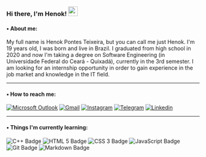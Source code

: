 ###  Hi there, I'm Henok! <img src="https://i.imgur.com/u8HivgI.gif" width="25px">

#### • About me:

My full name is Henok Pontes Teixeira, but you can call me just Henok. I'm 19 years old, I was born and live in Brazil. I graduated from high school in 2020 and now I'm taking a degree on Software Engineering (in Universidade Federal do Ceará - Quixadá), currently in the 3rd semester. I am looking for an internship opportunity in order to gain experience in the job market and knowledge in the IT field.
<hr>

#### • How to reach me: 
[![Microsoft Outlook](https://img.shields.io/badge/Microsoft_Outlook-0078D4?style=for-the-badge&logo=microsoft-outlook&logoColor=white)](mailto:henokpontes@hotmail.com) [![Gmail](https://img.shields.io/badge/Gmail-D14836?style=for-the-badge&logo=gmail&logoColor=white)](mailto:henokteixeira@alu.ufc.br) [![Instagram](https://img.shields.io/badge/Instagram-E4405F?style=for-the-badge&logo=instagram&logoColor=white)](https://www.instagram.com/henoktx) [![Telegram](https://img.shields.io/badge/Telegram-2CA5E0?style=for-the-badge&logo=telegram&logoColor=white)](https://t.me/Henoktx) [![Linkedin](https://img.shields.io/static/v1?label=&message=Linkedin&color=00599C&&&style=for-the-badge&logo=linkedin&logoColor=white)](https://www.linkedin.com/in/henok-teixeira-88330b21b/)
<hr>

#### • Things I'm currently learning:
 
![C++ Badge](https://img.shields.io/badge/C%2B%2B-00599C?style=for-the-badge&logo=c%2B%2B&logoColor=white) ![HTML 5 Badge](https://img.shields.io/badge/HTML5-E34F26?style=for-the-badge&logo=html5&logoColor=white) ![CSS 3 Badge](https://img.shields.io/badge/CSS3-00599C?style=for-the-badge&logo=css3&logoColor=white) ![JavaScript Badge](https://img.shields.io/badge/JavaScript-323330?style=for-the-badge&logo=javascript&logoColor=F7DF1E) ![Git Badge](https://img.shields.io/badge/Git-D14836?style=for-the-badge&logo=git&logoColor=white) ![Markdown Badge](https://img.shields.io/badge/Markdown-000000?style=for-the-badge&logo=markdown&logoColor=white)
